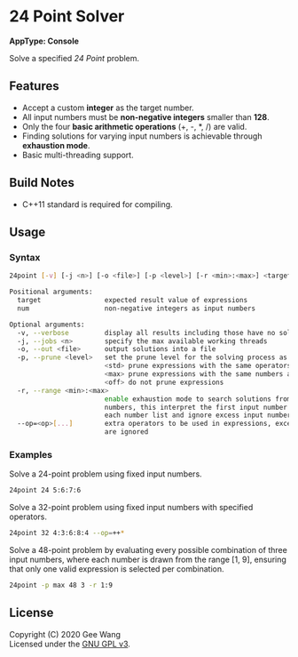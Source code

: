# 24 Point Solver

**AppType: Console**

Solve a specified *24 Point* problem.

## Features

- Accept a custom **integer** as the target number.
- All input numbers must be **non-negative integers** smaller than **128**.
- Only the four **basic arithmetic operations** (+, -, \*, /) are valid.
- Finding solutions for varying input numbers is achievable through **exhaustion mode**.
- Basic multi-threading support.

## Build Notes

- C++11 standard is required for compiling.

## Usage

### Syntax

```sh
24point [-v] [-j <n>] [-o <file>] [-p <level>] [-r <min>:<max>] <target> <num>[:...] [--op=<op>[...]]

Positional arguments:
  target                expected result value of expressions
  num                   non-negative integers as input numbers

Optional arguments:
  -v, --verbose         display all results including those have no solutions
  -j, --jobs <n>        specify the max available working threads
  -o, --out <file>      output solutions into a file
  -p, --prune <level>   set the prune level for the solving process as <std|max|off>,
                        <std> prune expressions with the same operators (default),
                        <max> prune expressions with the same numbers and operators,
                        <off> do not prune expressions
  -r, --range <min>:<max>
                        enable exhaustion mode to search solutions from ranged input
                        numbers, this interpret the first input number as the size of
                        each number list and ignore excess input numbers
  --op=<op>[...]        extra operators to be used in expressions, excess operators
                        are ignored
```

### Examples

Solve a 24-point problem using fixed input numbers.
```sh
24point 24 5:6:7:6
```

Solve a 32-point problem using fixed input numbers with specified operators.
```sh
24point 32 4:3:6:8:4 --op=++*
```

Solve a 48-point problem by evaluating every possible combination of three input numbers, where each number is drawn from the range [1, 9], ensuring that only one valid expression is selected per combination.
```sh
24point -p max 48 3 -r 1:9
```

## License

Copyright (C) 2020 Gee Wang\
Licensed under the [GNU GPL v3](../LICENSE).
